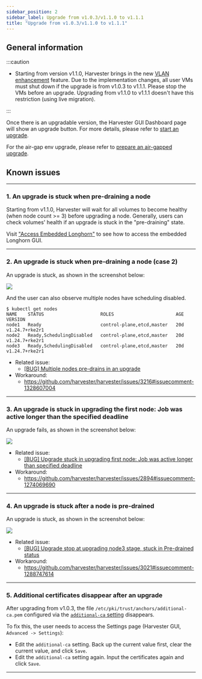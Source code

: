 ```yaml
---
sidebar_position: 2
sidebar_label: Upgrade from v1.0.3/v1.1.0 to v1.1.1
title: "Upgrade from v1.0.3/v1.1.0 to v1.1.1"
---
```




## General information

:::caution

- Starting from version v1.1.0, Harvester brings in the new [VLAN enhancement](https://github.com/harvester/harvester/issues/2236) feature. Due to the implementation changes, all user VMs must shut down if the upgrade is from v1.0.3 to v1.1.1. Please stop the VMs before an upgrade. Upgrading from v1.1.0 to v1.1.1 doesn't have this restriction (using live migration).

:::

Once there is an upgradable version, the Harvester GUI Dashboard page will show an upgrade button. For more details, please refer to [start an upgrade](./automatic.md#start-an-upgrade).

For the air-gap env upgrade, please refer to [prepare an air-gapped upgrade](./automatic.md#prepare-an-air-gapped-upgrade).


## Known issues

---

### 1. An upgrade is stuck when pre-draining a node

Starting from v1.1.0, Harvester will wait for all volumes to become healthy (when node count >= 3) before upgrading a node. Generally, users can check volumes' health if an upgrade is stuck in the "pre-draining" state.

Visit ["Access Embedded Longhorn"](../troubleshooting/harvester.md#access-embedded-rancher-and-longhorn-dashboards) to see how to access the embedded Longhorn GUI.

---

### 2. An upgrade is stuck when pre-draining a node (case 2)

An upgrade is stuck, as shown in the screenshot below:

![](/img/v1.1/upgrade/known_issues/3216-stuck-pre-drain.png)

And the user can also observe multiple nodes have scheduling disabled.

```
$ kubectl get nodes
NAME    STATUS                     ROLES                       AGE   VERSION
node1   Ready                      control-plane,etcd,master   20d   v1.24.7+rke2r1
node2   Ready,SchedulingDisabled   control-plane,etcd,master   20d   v1.24.7+rke2r1
node3   Ready,SchedulingDisabled   control-plane,etcd,master   20d   v1.24.7+rke2r1
```

- Related issue:
  - [[BUG] Multiple nodes pre-drains in an upgrade](https://github.com/harvester/harvester/issues/3216)
- Workaround:
  - https://github.com/harvester/harvester/issues/3216#issuecomment-1328607004

---

### 3. An upgrade is stuck in upgrading the first node: Job was active longer than the specified deadline

An upgrade fails, as shown in the screenshot below:

![](/img/v1.1/upgrade/known_issues/2894-deadline.png)


- Related issue:
  - [[BUG] Upgrade stuck in upgrading first node: Job was active longer than specified deadline](https://github.com/harvester/harvester/issues/2894)
- Workaround:
  - https://github.com/harvester/harvester/issues/2894#issuecomment-1274069690


---

### 4. An upgrade is stuck after a node is pre-drained

An upgrade is stuck, as shown in the screenshot below:

![](/img/v1.1/upgrade/known_issues/3021-stuck.png)


- Related issue:
  - [[BUG] Upgrade stop at upgrading node3 stage, stuck in Pre-drained status](https://github.com/harvester/harvester/issues/3021)
- Workaround:
  - https://github.com/harvester/harvester/issues/3021#issuecomment-1288747614

---

### 5. Additional certificates disappear after an upgrade

After upgrading from v1.0.3, the file `/etc/pki/trust/anchors/additional-ca.pem` configured via the [`additional-ca` setting](https://docs.harvesterhci.io/v1.1/advanced/settings#additional-ca) disappears.

To fix this, the user needs to access the Settings page (Harvester GUI, `Advanced -> Settings`): 
- Edit the `additional-ca` setting. Back up the current value first, clear the current value, and click `Save`.
- Edit the `additional-ca` setting again. Input the certificates again and click `Save`.

---
